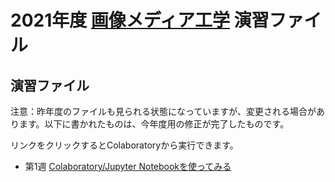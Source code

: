 # 2021年度 [画像メディア工学](https://www.u-hyogo.ac.jp/campuslife/syllabus/pdf/332586.pdf) 演習ファイル

## 演習ファイル
注意：昨年度のファイルも見られる状態になっていますが、変更される場合があります。以下に書かれたものは、今年度用の修正が完了したものです。

リンクをクリックするとColaboratoryから実行できます。
- 第1週 [Colaboratory/Jupyter Notebookを使ってみる](https://colab.research.google.com/github/yamazoe/ImageMediaProcessing/blob/main/week01.ipynb)
